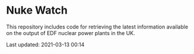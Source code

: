 # Nuke Watch

This repository includes code for retrieving the latest information available on the output of EDF nuclear power plants in the UK.

Last updated: 2021-03-13 00:14